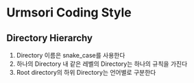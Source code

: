 # Urmsori Coding Style
## Directory Hierarchy
1. Directory 이름은 snake_case를 사용한다
2. 하나의 Directory 내 같은 레벨의 Directory는 하나의 규칙을 가진다
3. Root directory의 하위 Directory는 언어별로 구분한다

